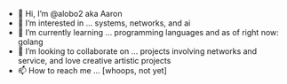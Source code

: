 - 👋 Hi, I’m @alobo2 aka Aaron
- 👀 I’m interested in ... systems, networks, and ai
- 🌱 I’m currently learning ... programming languages and as of right now: golang
- 💞️ I’m looking to collaborate on ... projects involving networks and service, and love creative artistic projects
- 📫 How to reach me ... [whoops, not yet]

<!---
alobo2/alobo2 is a ✨ special ✨ repository because its `README.md` (this file) appears on your GitHub profile.
You can click the Preview link to take a look at your changes.
--->
